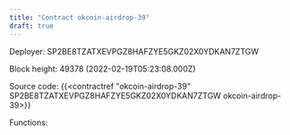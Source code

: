 ```yaml
---
title: "Contract okcoin-airdrop-39"
draft: true
---
```

Deployer: SP2BE8TZATXEVPGZ8HAFZYE5GKZ02X0YDKAN7ZTGW


 



Block height: 49378 (2022-02-19T05:23:08.000Z)

Source code: {{<contractref "okcoin-airdrop-39" SP2BE8TZATXEVPGZ8HAFZYE5GKZ02X0YDKAN7ZTGW okcoin-airdrop-39>}}

Functions:


